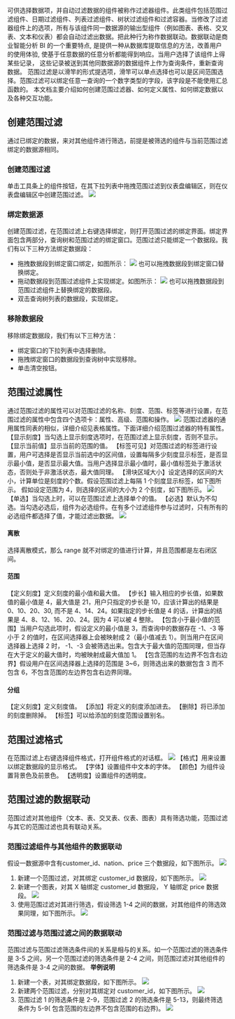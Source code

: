 可供选择数据项，并自动过滤数据的组件被称作过滤器组件。此类组件包括范围过滤组件、日期过滤组件、列表过滤组件、树状过滤组件和过滤容器。当修改了过滤器组件上的选项，所有与该组件同一数据源的输出型组件（例如图表、表格、交叉表、文本和仪表）都会自动过滤出数据。把此种行为称作数据联动。数据联动是商业智能分析 BI 的一个重要特点, 是提供一种从数据库提取信息的方法，改善用户的使用体验, 使基于任意数据的任意分析都能得到响应。当用户选择了该组件上得某些记录， 这些记录被送到其他同数据源的数据组件上作为查询条件，重新查询数据。
范围过滤是以滑竿的形式提选项，滑竿可以单点选择也可以是区间范围选择。范围过滤可以绑定任意一查询的一个数字类型的字段，该字段是不能使用汇总函数的。
本文档主要介绍如何创建范围过滤器、如何定义属性、如何绑定数据以及各种交互功能。
## 创建范围过滤
通过已绑定的数据，来对其他组件进行筛选，前提是被筛选的组件与当前范围过滤绑定的数据源相同。
### 创建范围过滤
单击工具条上的组件按钮，在其下拉列表中拖拽范围过滤到仪表盘编辑区，则在仪表盘编辑区中创建范围过滤。
![](http://imgcache.tcecqpoc.fsphere.cn/image/mc.qcloudimg.com/static/img/60932eb5281550983cfc1234d5dcbead/image.png)
### 绑定数据源
创建范围过滤，在范围过滤上右键选择绑定，则打开范围过滤的绑定界面。绑定界面包含两部分，查询树和范围过滤的绑定窗口。范围过滤只能绑定一个数据段。我们有以下三种方法绑定数据段：
* 拖拽数据段到绑定窗口绑定，如图所示：
![](http://imgcache.tcecqpoc.fsphere.cn/image/mc.qcloudimg.com/static/img/ce14d54263606ad47958a6ba0ef30436/image.png)
也可以拖拽数据段到绑定窗口替换绑定。
* 拖动数据段到范围过滤组件上实现绑定。如图所示：
![](http://imgcache.tcecqpoc.fsphere.cn/image/mc.qcloudimg.com/static/img/c90bce612c9b2199eb27265b445008cd/image.png)
也可以拖拽数据段到范围过滤组件上替换绑定的数据段。
* 双击查询树列表的数据段，实现绑定。

### 移除数据段
移除绑定数据段，我们有以下三种方法：
* 绑定窗口的下拉列表中选择删除。
* 拖拽绑定窗口的数据段到查询树中实现移除。
* 单击清空按钮。

## 范围过滤属性
通过范围过滤的属性可以对范围过滤的名称、刻度、范围、标签等进行设置，在范围过滤的属性中包含四个选项卡：属性、高级、范围和操作。
![](http://imgcache.tcecqpoc.fsphere.cn/image/mc.qcloudimg.com/static/img/131d9d144a824a2a58cf0965a8ef679c/image.png)
范围过滤器的通用属性同表的相似，详细介绍见表格属性。下面详细介绍范围过滤器的特有属性。
【显示刻度】当勾选上显示刻度选项时，在范围过滤上显示刻度，否则不显示。
【显示当前值】显示当前的范围的值。
【标签可见】对范围过滤的标签进行设置，用户可选择是否显示当前选中的区间值，设置每隔多少刻度显示标签，是否显示最小值，是否显示最大值。当用户选择显示最小值时，最小值标签处于激活状态，否则处于非激活状态，最大值同理。
【滑块区域大小】设定选择的区间的大小，计算单位是刻度的个数。假设范围过滤上每隔 1 个刻度显示标签，如下图所示。
假如设定范围为 4，则选择的区间的大小为 2 个刻度，如下图所示。
![](http://imgcache.tcecqpoc.fsphere.cn/image/mc.qcloudimg.com/static/img/a4b80d6c2a5209708874bb00e3eb88e9/image.png)
【单选】当勾选上时，可以在范围过滤上选择单个的值。
【必选】默认为不勾选。当勾选必选后，组件为必选组件。在有多个过滤组件参与过滤时，只有所有的必选组件都选择了值，才能过滤出数据。
![](http://imgcache.tcecqpoc.fsphere.cn/image/mc.qcloudimg.com/static/img/55e8bfbc0bf0c9f8d5bbc58aa7104820/image.png)
#### 离散
选择离散模式，那么 range 就不对绑定的值进行计算，并且范围都是左右闭区间。
#### 范围
【定义刻度】定义刻度的最小值和最大值。
【步长】输入相应的步长值，如果数值的最小值是 4，最大值是 21，用户只指定的步长是 10，应该计算出的结果是 0、10、20、30, 而不是 4、14、24。如果指定的步长值是 4 的话，计算出的结果是 4、8、12、16、20、24。因为 4 可以被 4 整除。
【包含小于最小值的范围】当用户勾选此项时，假设定义的最小值是 3，而查询中的数据存在 -1、-3 等小于 2 的值时，在区间选择器上会被映射成 2（最小值减去 1）。则当用户在区间选择器上选择 2 时， -1、-3 会被筛选出来。包含大于最大值的范围同理，但当存在大于定义的最大值时，均被映射成最大值加 1。
【包含范围的左边界不包含右边界】假设用户在区间选择器上选择的范围是 3~6，则筛选出来的数据包含 3 而不包含 6，不包含范围的左边界包含右边界同理。
#### 分组
【定义刻度】定义刻度值。
【添加】将定义的刻度添加进去。
【删除】将已添加的刻度删除掉。
【标签】可以给添加的刻度范围设置别名。

## 范围过滤格式
在范围过滤上右键选择组件格式，打开组件格式的对话框。
![](http://imgcache.tcecqpoc.fsphere.cn/image/mc.qcloudimg.com/static/img/abb28d6b144a2125fa69be3cf4ab7f15/image.png)
【格式】用来设置以绑定数据段的显示格式。
【字体】设置组件中文本的字体。
【颜色】为组件设置背景色及前景色。
【透明度】设置组件的透明度。

## 范围过滤的数据联动
范围过滤对其他组件（文本、表、交叉表、仪表、图表）具有筛选功能，范围过滤与其它的范围过滤也具有联动关系。
### 范围过滤组件与其他组件的数据联动
假设一数据源中含有customer_id、nation、price 三个数据段，如下图所示。
![](https:http://imgcache.tcecqpoc.fsphere.cn/image/mc.qcloudimg.com/static/img/23a65de036b27d7fcd51bbc37193a281/image.png)
1. 新建一个范围过滤，对其绑定 customer\_id 数据段，如下图所示。
![](http://imgcache.tcecqpoc.fsphere.cn/image/mc.qcloudimg.com/static/img/91173a58607735d5872174391e24bb43/image.png)
2. 新建一个图表，对其 X 轴绑定 customer\_id 数据段， Y 轴绑定 price 数据段。
![](http://imgcache.tcecqpoc.fsphere.cn/image/mc.qcloudimg.com/static/img/586b6401ae5c3a243e1ef813003e9971/image.png)
3. 使用范围过滤对其进行筛选，假设筛选 1-4 之间的数据，对其他组件的筛选效果同理，如下图所示。
![](http://imgcache.tcecqpoc.fsphere.cn/image/mc.qcloudimg.com/static/img/478412ef29c1ee249576a5f4f1244bb1/image.png)

### 范围过滤与范围过滤之间的数据联动
范围过滤与范围过滤筛选条件间的关系是相与的关系。如一个范围过滤的筛选条件是 3-5 之间，另一个范围过滤的筛选条件是 2-4 之间，则范围过滤对其他组件的筛选条件是 3-4 之间的数据。
**举例说明**
1. 新建一个表，对其绑定数据段，如下图所示。
![](https:http://imgcache.tcecqpoc.fsphere.cn/image/mc.qcloudimg.com/static/img/23a65de036b27d7fcd51bbc37193a281/image.png)
2. 新建两个范围过滤，分别对其绑定对 customer_id，如下图所示。
![](http://imgcache.tcecqpoc.fsphere.cn/image/mc.qcloudimg.com/static/img/492260a980d5a48594790675bf1a3d03/image.png)
3. 范围过滤 1 的筛选条件是 2-9，范围过滤 2 的筛选条件是 5-13，则最终筛选条件为 5-9( 包含范围的左边界不包含范围的右边界)。
![](http://imgcache.tcecqpoc.fsphere.cn/image/mc.qcloudimg.com/static/img/39a28e7efe039ada23debd7dc828290f/image.png)
